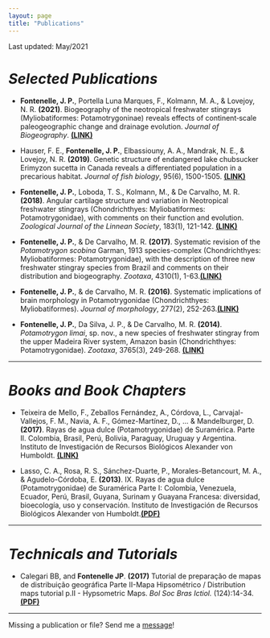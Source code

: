 ```yaml
---
layout: page
title: "Publications"
---
```


Last updated: May/2021

# _Selected Publications_

* **Fontenelle, J. P.**, Portella Luna Marques, F., Kolmann, M. A., & Lovejoy, N. R. **(2021)**. Biogeography of the neotropical freshwater stingrays (Myliobatiformes: Potamotrygoninae) reveals effects of continent‐scale paleogeographic change and drainage evolution. _Journal of Biogeography_. [**(LINK)**](https://onlinelibrary.wiley.com/doi/abs/10.1111/jbi.14086)

* Hauser, F. E., **Fontenelle, J. P.**, Elbassiouny, A. A., Mandrak, N. E., & Lovejoy, N. R. **(2019)**. Genetic structure of endangered lake chubsucker Erimyzon sucetta in Canada reveals a differentiated population in a precarious habitat. _Journal of fish biology_, 95(6), 1500-1505. [**(LINK)**](https://onlinelibrary.wiley.com/doi/full/10.1111/jfb.14155?casa_token=GX_xHBU1b3kAAAAA%3AmnleG-ZLn9cB2pfJg5CLX20ghglS8yUFxKjirMBGjkc_g7QAY4w2BXwzHyBHWYsSJyy_qRMgg0yC)

* **Fontenelle, J. P.**, Loboda, T. S., Kolmann, M., & De Carvalho, M. R. **(2018)**. Angular cartilage structure and variation in Neotropical freshwater stingrays (Chondrichthyes: Myliobatiformes: Potamotrygonidae), with comments on their function and evolution. _Zoological Journal of the Linnean Society_, 183(1), 121-142. [**(LINK)**](https://academic.oup.com/zoolinnean/article/183/1/121/4563776?login=true)

* **Fontenelle, J. P.**, & De Carvalho, M. R. **(2017)**. Systematic revision of the _Potamotrygon scobina_ Garman, 1913 species-complex (Chondrichthyes: Myliobatiformes: Potamotrygonidae), with the description of three new freshwater stingray species from Brazil and comments on their distribution and biogeography. _Zootaxa_, 4310(1), 1-63.[**(LINK)**](https://www.mapress.com/j/zt/article/view/zootaxa.4310.1.1)

* **Fontenelle, J. P.**, & de Carvalho, M. R. **(2016)**. Systematic implications of brain morphology in Potamotrygonidae (Chondrichthyes: Myliobatiformes). _Journal of morphology_, 277(2), 252-263.[**(LINK)**](https://onlinelibrary.wiley.com/doi/full/10.1002/jmor.20493?casa_token=uVGwW6UDdNAAAAAA%3A4ioYlX14v5dC9E6jyXXB_3cZ1QKm6PwmjGvlBR-ATaEyQb6QoloKw2uVFbZNuRyV1TvM1ALJjh5E)

* **Fontenelle, J. P.**, Da Silva, J. P., & De Carvalho, M. R. **(2014)**. _Potamotrygon limai_, sp. nov., a new species of freshwater stingray from the upper Madeira River system, Amazon basin (Chondrichthyes: Potamotrygonidae). _Zootaxa_, 3765(3), 249-268. [**(LINK)**](https://www.biotaxa.org/Zootaxa/article/view/zootaxa.3765.3.2)

------------------------------


# _Books and Book Chapters_

* Teixeira de Mello, F., Zeballos Fernández, A., Córdova, L., Carvajal-Vallejos, F. M., Navia, A. F., Gómez-Martínez, D., ... & Mandelburger, D. **(2017)**. Rayas de agua dulce (Potamotrygonidae) de Suramérica. Parte II. Colombia, Brasil, Perú, Bolivia, Paraguay, Uruguay y Argentina. Instituto de Investigación de Recursos Biológicos Alexander von Humboldt. [**(LINK)**](http://repository.humboldt.org.co/handle/20.500.11761/9762)

* Lasso, C. A., Rosa, R. S., Sánchez-Duarte, P., Morales-Betancourt, M. A., & Agudelo-Córdoba, E. **(2013)**. IX. Rayas de agua dulce (Potamotrygonidae) de Suramérica Parte I: Colombia, Venezuela, Ecuador, Perú, Brasil, Guyana, Surinam y Guayana Francesa: diversidad, bioecología, uso y conservación. Instituto de Investigación de Recursos Biológicos Alexander von Humboldt.[**(PDF)**](http://repository.humboldt.org.co/bitstream/handle/20.500.11761/31449/256.pdf?sequence=1)

-----------------------------

# _Technicals and Tutorials_

* Calegari BB, and **Fontenelle JP**. **(2017)** Tutorial de preparação de mapas de distribuição geográfica Parte II-Mapa Hipsométrico / Distribution maps tutorial p.II - Hypsometric Maps. _Bol Soc Bras Ictiol._ (124):14-34.[**(PDF)**](https://www.researchgate.net/publication/323294779_Tutorial_de_preparacao_de_mapas_de_distribuicao_geografica_Parte_II-Mapa_Hipsometrico_Distribution_maps_tutorial_pII_-_Hypsometric_Maps)

----------------------------

Missing a publication or file? Send me a [message](/about.md)!


